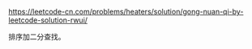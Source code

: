 https://leetcode-cn.com/problems/heaters/solution/gong-nuan-qi-by-leetcode-solution-rwui/


排序加二分查找。
